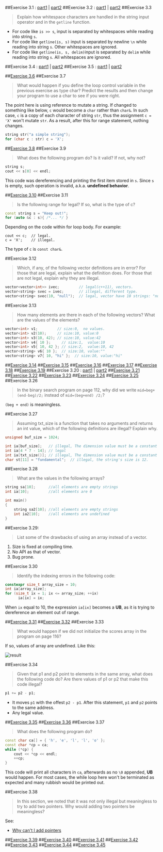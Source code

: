 ##Exercise 3.1 : [part1](ex3_1a.cpp) | [part2](ex3_1b.cpp)
##Exercise 3.2 : [part1](ex3_2a.cpp) | [part2](ex3_2b.cpp)
##Exercise 3.3
>Explain how whitespace characters are handled in the string
input operator and in the `getline` function.

 * For code like `is >> s`, input is separated by whitespaces while reading into string `s`.
 * For code like `getline(is, s)` input is separated by newline `\n` while reading into string `s`. Other whitespaces are ignored.
 * For code like `getline(is, s, delim)`input is separated by `delim` while reading into string `s`. All whitespaces are ignored.

##Exercise 3.4 : [part1](ex3_4a.cpp) | [part2](ex3_4b.cpp)
##Exercise 3.5 : [part1](ex3_5a.cpp) | [part2](ex3_5b.cpp)

##[Exercise 3.6](ex3_6.cpp)
##Exercise 3.7
>What would happen if you define the loop control variable in the previous
exercise as type char? Predict the results and then change your program
to use a char to see if you were right.

The point here is using reference to mutate a string. If changed to something like below, `c` would become a `char` rather than `char&`. In such case, `c` is a copy of each character of string `str`, thus the assignment `c = 'X'` won't mutate `str`. As a result, after this for range statement, nothing changes. 
```cpp
string str("a simple string");
for (char c : str) c = 'X';
```

##[Exercise 3.8](ex3_8.cpp)
##Exercise 3.9
>What does the following program do? Is it valid? If not, why not?
```cpp
string s;
cout << s[0] << endl;
```

This code was dereferencing and printing the first item stored in `s`. Since `s` is empty, such operation is invalid, a.k.a. **undefined behavior**. 


##[Exercise 3.10](ex3_10.cpp)
##Exercise 3.11
>Is the following range for legal? If so, what is the type of c?
```cpp
const string s = "Keep out!";
for (auto &c : s){ /*... */ }
```

Depending on the code within for loop body. For example:

    cout << c;  // legal.
    c = 'X';    // illegal.

The type of `c` is `const char&`. 

##Exercise 3.12
>Which, if any, of the following vector definitions are in error?
For those that are legal, explain what the definition does.
For those that are not legal, explain why they are illegal.
```cpp
vector<vector<int>> ivec;         // legal(c++11), vectors.
vector<string> svec = ivec;       // illegal, different type.
vector<string> svec(10, "null");  // legal, vector have 10 strings: "null".
```

##Exercise 3.13
>How many elements are there in each of the following
vectors? What are the values of the elements?
```cpp
vector<int> v1;         // size:0,  no values.
vector<int> v2(10);     // size:10, value:0
vector<int> v3(10, 42); // size:10, value:42
vector<int> v4{ 10 };     // size:1,  value:10
vector<int> v5{ 10, 42 }; // size:2,  value:10, 42
vector<string> v6{ 10 };  // size:10, value:""
vector<string> v7{ 10, "hi" };  // size:10, value:"hi"
```

##[Exercise 3.14](ex3_14.cpp)
##[Exercise 3.15](ex3_15.cpp)
##[Exercise 3.16](ex3_16.cpp)
##[Exercise 3.17](ex3_17.cpp)
##[Exercise 3.18](ex3_18.cpp)
##[Exercise 3.19](ex3_19.cpp)
##Exercise 3.20 : [part1](ex3_20a.cpp) | [part2](ex3_20b.cpp)
##[Exercise 3.21](ex3_21.cpp)
##[Exercise 3.22](ex3_22.cpp)
##[Exercise 3.23](ex3_23.cpp)
##[Exercise 3.24](ex3_24.cpp)
##[Exercise 3.25](ex3_25.cpp)
##Exercise 3.26
>In the binary search program on page 112,
why did we write `mid=beg+(end-beg)/2;` instead of `mid=(beg+end) /2;`?

`(beg + end)` is meaningless. 

##Exercise 3.27
>Assuming txt_size is a function that takes no arguments
and returns an int value, which of the following definitions are illegal?
Explain why.

```cpp
unsigned buf_size = 1024;

int ia[buf_size];   // illegal, The dimension value must be a constant expression.
int ia[4 * 7 - 14]; // legal
int ia[txt_size()]; // illegal, The dimension value must be a constant expression.
char st[11] = "fundamental";  // illegal, the string's size is 12.
```

##Exercise 3.28
>What are the values in the following arrays?

```cpp
string sa[10];      //all elements are empty strings
int ia[10];         //all elements are 0

int main() 
{
    string sa2[10]; //all elements are empty strings
    int ia2[10];    //all elements are undefined
}
```

##Exercise 3.29:
>List some of the drawbacks of using an array instead of a vector.

1. Size is fixed at compiling time.
2. No API as that of vector.
3. Bug prone.

##Exercise 3.30
>Identify the indexing errors in the following code:
```cpp
constexpr size_t array_size = 10;
int ia[array_size];
for (size_t ix = 1; ix <= array_size; ++ix)
      ia[ix] = ix;
```

When `ix` equal to 10, the expression `ia[ix]` becomes a **UB**, as it is trying to dereference an element out of range.

##[Exercise 3.31](ex3_31.cpp)
##[Exercise 3.32](ex3_32.cpp)
##Exercise 3.33
>What would happen if we did not initialize the scores array in the program
on page 116?

If so, values of array are undefined. Like this:

![result](https://db.tt/3T4TQoo8)

##Exercise 3.34
>Given that p1 and p2 point to elements in the same array, what does the following code do?
Are there values of p1 or p2 that make this code illegal?

```cpp
p1 += p2 - p1;
```
 * It moves `p1` with the offest `p2 - p1`. After this statement, `p1` and `p2` points to the same address. 
 * Any legal value.

##[Exercise 3.35](ex3_35.cpp)
##[Exercise 3.36](ex3_36.cpp)
##Exercise 3.37
>What does the following program do?
```cpp
const char ca[] = { 'h', 'e', 'l', 'l', 'o' };
const char *cp = ca;
while (*cp) {
    cout << *cp << endl;
    ++cp;
}
```

This code will print all characters in `ca`, afterwards as no `\0` appended, **UB** would happen. For most cases, the while loop here won't be terminated as expected and many rubbish would be printed out. 


##Exercise 3.38
>In this section, we noted that it was not only illegal but meaningless to try to add two pointers.
Why would adding two pointers be meaningless?

See:
- [Why can't I add pointers](http://stackoverflow.com/questions/2935038/why-cant-i-add-pointers)

##[Exercise 3.39](ex3_39.cpp)
##[Exercise 3.40](ex3_40.cpp)
##[Exercise 3.41](ex3_41.cpp)
##[Exercise 3.42](ex3_42.cpp)
##[Exercise 3.43](ex3_43.cpp)
##[Exercise 3.44](ex3_44.cpp)
##[Exercise 3.45](ex3_45.cpp)
